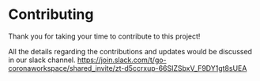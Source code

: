 # Contributing

Thank you for taking your time to contribute to this project!

All the details regarding the contributions and updates would be discussed in our slack channel. 
https://join.slack.com/t/go-coronaworkspace/shared_invite/zt-d5ccrxup-66SIZSbxV_F9DY1gt8sUEA

